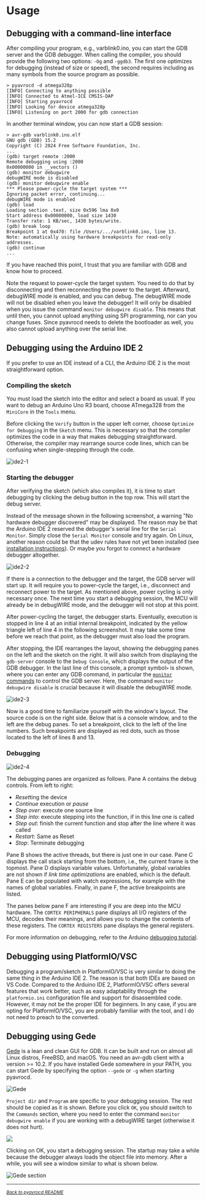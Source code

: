 # Usage

## Debugging with a command-line interface

After compiling your program, e.g., varblink0.ino, you can start the GDB server and the GDB debugger. When calling the compiler, you should provide the following two options: `-Og` and `-ggdb3`. The first one optimizes for debugging (instead of size or speed), the second requires including as many symbols from the source program as possible.

```
> pyavrocd -d atmega328p
[INFO] Connecting to anything possible
[INFO] Connected to Atmel-ICE CMSIS-DAP
[INFO] Starting pyavrocd
[INFO] Looking for device atmega328p
[INFO] Listening on port 2000 for gdb connection

```

In another terminal window, you can now start a GDB session:

```
> avr-gdb varblink0.ino.elf
GNU gdb (GDB) 15.2
Copyright (C) 2024 Free Software Foundation, Inc.
...
(gdb) target remote :2000
Remote debugging using :2000
0x00000000 in __vectors ()
(gdb) monitor debugwire
debugWIRE mode is disabled
(gdb) monitor debugwire enable
*** Please power-cycle the target system ***
Ignoring packet error, continuing...
debugWIRE mode is enabled
(gdb) load
Loading section .text, size 0x596 lma 0x0
Start address 0x00000000, load size 1430
Transfer rate: 1 KB/sec, 1430 bytes/write.
(gdb) break loop
Breakpoint 1 at 0x470: file /Users/.../varblink0.ino, line 13.
Note: automatically using hardware breakpoints for read-only addresses.
(gdb) continue
...
```

If you have reached this point, I trust that you are familiar with GDB and know how to proceed.

Note the request to power-cycle the target system. You need to do that by disconnecting and then reconnecting the power to the target. Afterward, debugWIRE mode is enabled, and you can debug. The debugWIRE mode will not be disabled when you leave the debugger! It will only be disabled when you issue the command `monitor debugwire disable`.  This means that until then, you cannot upload anything using SPI programming, nor can you change fuses. Since pyavrocd needs to delete the bootloader as well, you also cannot upload anything over the serial line.

## Debugging using the Arduino IDE 2

If you prefer to use an IDE instead of a CLI, the Arduino IDE 2 is the most straightforward option.

### Compiling the sketch

You must load the sketch into the editor and select a board as usual. If you want to debug an Arduino Uno R3 board, choose ATmega328 from the `MiniCore` in the `Tools` menu.

Before clicking the `Verify` button in the upper left corner, choose `Optimize for Debugging` in the `Sketch` menu. This is necessary so that the compiler optimizes the code in a way that makes debugging straightforward. Otherwise, the compiler may rearrange source code lines, which can be confusing when single-stepping through the code.

![ide2-1](https://raw.githubusercontent.com/felias-fogg/pyavrocd/refs/heads/main/docs/pics/ide2-1.png)

### Starting the debugger

After verifying the sketch (which also compiles it), it is time to start debugging by clicking the debug button in the top row. This will start the debug server.

Instead of the message shown in the following screenshot, a warning "No hardware debugger discovered" may be displayed. The reason may be that the Arduino IDE 2 reserved the debugger's serial line for the `Serial Monitor`. Simply close the `Serial Monitor` console and try again. On Linux, another reason could be that the udev rules have not yet been installed (see [installation instructions](https://github.com/felias-fogg/pyavrocd/blob/main/INSTALL.md)). Or maybe you forgot to connect a hardware debugger altogether.

![ide2-2](https://raw.githubusercontent.com/felias-fogg/pyavrocd/refs/heads/main/docs/pics/ide2-2.png)

If there is a connection to the debugger and the target, the GDB server will start up. It will require you to power-cycle the target, i.e., disconnect and reconnect power to the target. As mentioned above, power cycling is only necessary once. The next time you start a debugging session, the MCU will already be in debugWIRE mode, and the debugger will not stop at this point.

After power-cycling the target, the debugger starts. Eventually, execution is stopped in line 4 at an initial internal breakpoint, indicated by the yellow triangle left of line 4 in the following screenshot. It may take some time before we reach that point, as the debugger must also load the program.

After stopping, the IDE rearranges the layout, showing the debugging panes on the left and the sketch on the right. It will also switch from displaying the `gdb-server` console to the `Debug Console`, which displays the output of the GDB debugger. In the last line of this console, a prompt symbol`>` is shown, where you can enter any GDB command, in particular the [`monitor` commands](https://github.com/felias-fogg/pyavrocd/blob/main/docs/monitor-commands.md) to control the GDB server. Here, the command `monitor debugwire disable` is crucial because it will disable the debugWIRE mode.

![ide2-3](https://raw.githubusercontent.com/felias-fogg/pyavrocd/refs/heads/main/docs/pics/ide2-3.png)

Now is a good time to familiarize yourself with the window's layout. The source code is on the right side. Below that is a console window, and to the left are the debug panes. To set a breakpoint, click to the left of the line numbers. Such breakpoints are displayed as red dots, such as those located to the left of lines 8 and 13.

### Debugging

![ide2-4](https://raw.githubusercontent.com/felias-fogg/pyavrocd/refs/heads/main/docs/pics/ide2-4.png)

The debugging panes are organized as follows. Pane A contains the debug controls. From left to right:

- *Reset*ting the device
- *Continue* execution or *pause*
- *Step over*: execute one source line
- *Step into*: execute stepping into the function, if in this line one is called
- *Step out*: finish the current function and stop after the line where it was called
- *Restart*: Same as Reset
- *Stop*: Terminate debugging

Pane B shows the active threads, but there is just one in our case. Pane C displays the call stack starting from the bottom, i.e., the current frame is the topmost. Pane D displays variable values. Unfortunately, global variables are not shown if *link time optimizations* are enabled, which is the default. Pane E can be populated with watch expressions, for example with the names of global variables.  Finally, in pane F, the active breakpoints are listed.

The panes below pane F are interesting if you are deep into the MCU hardware. The `CORTEX PERIPHERALS` pane displays all I/O registers of the MCU, decodes their meanings, and allows you to change the contents of these registers. The `CORTEX REGISTERS` pane displays the general registers.

For more information on debugging, refer to the Arduino [debugging tutorial](https://docs.arduino.cc/software/ide-v2/tutorials/ide-v2-debugger/).

## Debugging using PlatformIO/VSC

Debugging a program/sketch in PlatformIO/VSC is very similar to doing the same thing in the Arduino IDE 2. The reason is that both IDEs are based on VS Code. Compared to the Arduino IDE 2, PlatformIO/VSC offers several features that work better, such as easy adaptability through the `platformio.ini` configuration file and support for disassembled code. However, it may not be the proper IDE for beginners. In any case, if you are opting for PlatformIO/VSC, you are probably familiar with the tool, and I do not need to preach to the converted.

## Debugging using Gede

[Gede](https://github.com/jhn98032/gede) is a lean and clean GUI for GDB. It can be built and run on almost all Linux distros, FreeBSD, and macOS. You need an avr-gdb client with a version >= 10.2. If you have installed Gede somewhere in your PATH, you can start Gede by specifying the option `--gede` or `-g` when starting pyavrocd.

![Gede](https://raw.githubusercontent.com/felias-fogg/pyavrocd/refs/heads/main/docs/pics/gede.png)

`Project dir` and `Program` are specific to your debugging session. The rest should be copied as it is shown. Before you click `OK`, you should switch to the `Commands` section, where you need to enter the command `monitor debugwire enable` if you are working with a debugWIRE target (otherwise it does not hurt).

![ ](https://raw.githubusercontent.com/felias-fogg/pyavrocd/refs/heads/main/docs/pics/gede-cmds.png)

Clicking on OK, you start a debugging session. The startup may take a while because the debugger always loads the object file into memory. After a while, you will see a window similar to what is shown below.

![Gede section](https://raw.githubusercontent.com/felias-fogg/pyavrocd/refs/heads/main/docs/pics/gede-window.png)

------

[<small><i>Back to pyavrocd README</i></small>](https://github.com/felias-fogg/pyavrocd/blob/main/README.md)
